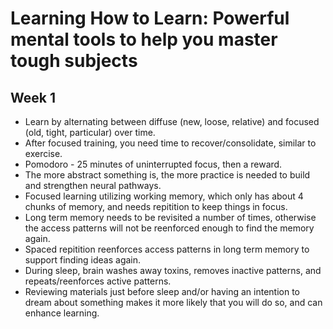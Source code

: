 # Learning How to Learn: Powerful mental tools to help you master tough subjects

## Week 1

* Learn by alternating between diffuse (new, loose, relative) and focused (old, tight, particular) over time.
* After focused training, you need time to recover/consolidate, similar to exercise.
* Pomodoro - 25 minutes of uninterrupted focus, then a reward.
* The more abstract something is, the more practice is needed to build and strengthen neural pathways.
* Focused learning utilizing working memory, which only has about 4 chunks of memory, and needs repitition to keep things in focus.
* Long term memory needs to be revisited a number of times, otherwise the access patterns will not be reenforced enough to find the memory again.
* Spaced repitition reenforces access patterns in long term memory to support finding ideas again.
* During sleep, brain washes away toxins, removes inactive patterns, and repeats/reenforces active patterns.
* Reviewing materials just before sleep and/or having an intention to dream about something makes it more likely that you will do so, and can enhance learning.

